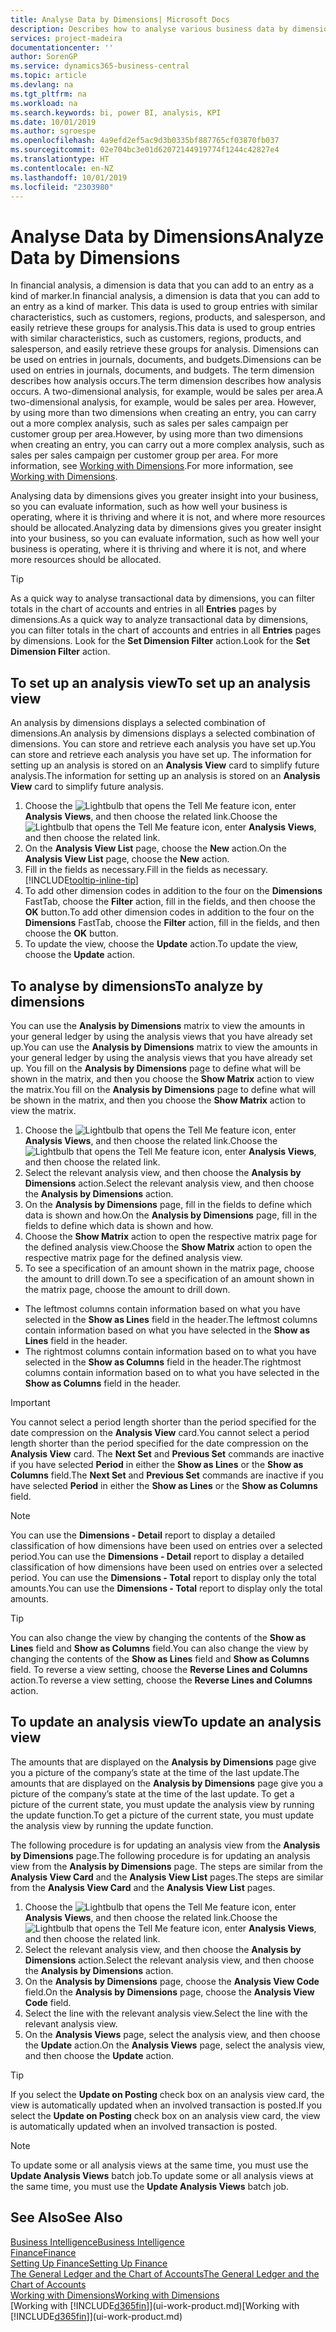 ```yaml
---
title: Analyse Data by Dimensions| Microsoft Docs
description: Describes how to analyse various business data by dimensions.
services: project-madeira
documentationcenter: ''
author: SorenGP
ms.service: dynamics365-business-central
ms.topic: article
ms.devlang: na
ms.tgt_pltfrm: na
ms.workload: na
ms.search.keywords: bi, power BI, analysis, KPI
ms.date: 10/01/2019
ms.author: sgroespe
ms.openlocfilehash: 4a9efd2ef5ac9d3b0335bf887765cf03870fb037
ms.sourcegitcommit: 02e704bc3e01d62072144919774f1244c42827e4
ms.translationtype: HT
ms.contentlocale: en-NZ
ms.lasthandoff: 10/01/2019
ms.locfileid: "2303980"
---
```

#  <a name="analyze-data-by-dimensions"></a><span data-ttu-id="12b40-103">Analyse Data by Dimensions</span><span class="sxs-lookup"><span data-stu-id="12b40-103">Analyze Data by Dimensions</span></span>
<span data-ttu-id="12b40-104">In financial analysis, a dimension is data that you can add to an entry as a kind of marker.</span><span class="sxs-lookup"><span data-stu-id="12b40-104">In financial analysis, a dimension is data that you can add to an entry as a kind of marker.</span></span> <span data-ttu-id="12b40-105">This data is used to group entries with similar characteristics, such as customers, regions, products, and salesperson, and easily retrieve these groups for analysis.</span><span class="sxs-lookup"><span data-stu-id="12b40-105">This data is used to group entries with similar characteristics, such as customers, regions, products, and salesperson, and easily retrieve these groups for analysis.</span></span> <span data-ttu-id="12b40-106">Dimensions can be used on entries in journals, documents, and budgets.</span><span class="sxs-lookup"><span data-stu-id="12b40-106">Dimensions can be used on entries in journals, documents, and budgets.</span></span> <span data-ttu-id="12b40-107">The term dimension describes how analysis occurs.</span><span class="sxs-lookup"><span data-stu-id="12b40-107">The term dimension describes how analysis occurs.</span></span> <span data-ttu-id="12b40-108">A two-dimensional analysis, for example, would be sales per area.</span><span class="sxs-lookup"><span data-stu-id="12b40-108">A two-dimensional analysis, for example, would be sales per area.</span></span> <span data-ttu-id="12b40-109">However, by using more than two dimensions when creating an entry, you can carry out a more complex analysis, such as sales per sales campaign per customer group per area.</span><span class="sxs-lookup"><span data-stu-id="12b40-109">However, by using more than two dimensions when creating an entry, you can carry out a more complex analysis, such as sales per sales campaign per customer group per area.</span></span> <span data-ttu-id="12b40-110">For more information, see [Working with Dimensions](finance-dimensions.md).</span><span class="sxs-lookup"><span data-stu-id="12b40-110">For more information, see [Working with Dimensions](finance-dimensions.md).</span></span>

<span data-ttu-id="12b40-111">Analysing data by dimensions gives you greater insight into your business, so you can evaluate information, such as how well your business is operating, where it is thriving and where it is not, and where more resources should be allocated.</span><span class="sxs-lookup"><span data-stu-id="12b40-111">Analyzing data by dimensions gives you greater insight into your business, so you can evaluate information, such as how well your business is operating, where it is thriving and where it is not, and where more resources should be allocated.</span></span>

> [!TIP]
> <span data-ttu-id="12b40-112">As a quick way to analyse transactional data by dimensions, you can filter totals in the chart of accounts and entries in all **Entries** pages by dimensions.</span><span class="sxs-lookup"><span data-stu-id="12b40-112">As a quick way to analyze transactional data by dimensions, you can filter totals in the chart of accounts and entries in all **Entries** pages by dimensions.</span></span> <span data-ttu-id="12b40-113">Look for the **Set Dimension Filter** action.</span><span class="sxs-lookup"><span data-stu-id="12b40-113">Look for the **Set Dimension Filter** action.</span></span>

## <a name="to-set-up-an-analysis-view"></a><span data-ttu-id="12b40-114">To set up an analysis view</span><span class="sxs-lookup"><span data-stu-id="12b40-114">To set up an analysis view</span></span>  
<span data-ttu-id="12b40-115">An analysis by dimensions displays a selected combination of dimensions.</span><span class="sxs-lookup"><span data-stu-id="12b40-115">An analysis by dimensions displays a selected combination of dimensions.</span></span> <span data-ttu-id="12b40-116">You can store and retrieve each analysis you have set up.</span><span class="sxs-lookup"><span data-stu-id="12b40-116">You can store and retrieve each analysis you have set up.</span></span> <span data-ttu-id="12b40-117">The information for setting up an analysis is stored on an **Analysis View** card to simplify future analysis.</span><span class="sxs-lookup"><span data-stu-id="12b40-117">The information for setting up an analysis is stored on an **Analysis View** card to simplify future analysis.</span></span>  

1. <span data-ttu-id="12b40-118">Choose the ![Lightbulb that opens the Tell Me feature](media/ui-search/search_small.png "Tell me what you want to do") icon, enter **Analysis Views**, and then choose the related link.</span><span class="sxs-lookup"><span data-stu-id="12b40-118">Choose the ![Lightbulb that opens the Tell Me feature](media/ui-search/search_small.png "Tell me what you want to do") icon, enter **Analysis Views**, and then choose the related link.</span></span>  
2. <span data-ttu-id="12b40-119">On the **Analysis View List** page, choose the **New** action.</span><span class="sxs-lookup"><span data-stu-id="12b40-119">On the **Analysis View List** page, choose the **New** action.</span></span>
3. <span data-ttu-id="12b40-120">Fill in the fields as necessary.</span><span class="sxs-lookup"><span data-stu-id="12b40-120">Fill in the fields as necessary.</span></span> [!INCLUDE[tooltip-inline-tip](includes/tooltip-inline-tip_md.md)]
4. <span data-ttu-id="12b40-121">To add other dimension codes in addition to the four on the **Dimensions** FastTab, choose the **Filter** action, fill in the fields, and then choose the **OK** button.</span><span class="sxs-lookup"><span data-stu-id="12b40-121">To add other dimension codes in addition to the four on the **Dimensions** FastTab, choose the **Filter** action, fill in the fields, and then choose the **OK** button.</span></span>  
5. <span data-ttu-id="12b40-122">To update the view, choose the **Update** action.</span><span class="sxs-lookup"><span data-stu-id="12b40-122">To update the view, choose the **Update** action.</span></span>

## <a name="to-analyze-by-dimensions"></a><span data-ttu-id="12b40-123">To analyse by dimensions</span><span class="sxs-lookup"><span data-stu-id="12b40-123">To analyze by dimensions</span></span>
<span data-ttu-id="12b40-124">You can use the **Analysis by Dimensions** matrix to view the amounts in your general ledger by using the analysis views that you have already set up.</span><span class="sxs-lookup"><span data-stu-id="12b40-124">You can use the **Analysis by Dimensions** matrix to view the amounts in your general ledger by using the analysis views that you have already set up.</span></span> <span data-ttu-id="12b40-125">You fill on the **Analysis by Dimensions** page to define what will be shown in the matrix, and then you choose the **Show Matrix** action to view the matrix.</span><span class="sxs-lookup"><span data-stu-id="12b40-125">You fill on the **Analysis by Dimensions** page to define what will be shown in the matrix, and then you choose the **Show Matrix** action to view the matrix.</span></span>  

1. <span data-ttu-id="12b40-126">Choose the ![Lightbulb that opens the Tell Me feature](media/ui-search/search_small.png "Tell me what you want to do") icon, enter **Analysis Views**, and then choose the related link.</span><span class="sxs-lookup"><span data-stu-id="12b40-126">Choose the ![Lightbulb that opens the Tell Me feature](media/ui-search/search_small.png "Tell me what you want to do") icon, enter **Analysis Views**, and then choose the related link.</span></span>  
2. <span data-ttu-id="12b40-127">Select the relevant analysis view,  and then choose the **Analysis by Dimensions** action.</span><span class="sxs-lookup"><span data-stu-id="12b40-127">Select the relevant analysis view,  and then choose the **Analysis by Dimensions** action.</span></span>
3. <span data-ttu-id="12b40-128">On the **Analysis by Dimensions** page, fill in the fields to define which data is shown and how.</span><span class="sxs-lookup"><span data-stu-id="12b40-128">On the **Analysis by Dimensions** page, fill in the fields to define which data is shown and how.</span></span>
4. <span data-ttu-id="12b40-129">Choose the **Show Matrix** action to open the respective matrix page for the defined analysis view.</span><span class="sxs-lookup"><span data-stu-id="12b40-129">Choose the **Show Matrix** action to open the respective matrix page for the defined analysis view.</span></span>
5. <span data-ttu-id="12b40-130">To see a specification of an amount shown in the matrix page, choose the amount to drill down.</span><span class="sxs-lookup"><span data-stu-id="12b40-130">To see a specification of an amount shown in the matrix page, choose the amount to drill down.</span></span>  

- <span data-ttu-id="12b40-131">The leftmost columns contain information based on what you have selected in the **Show as Lines** field in the header.</span><span class="sxs-lookup"><span data-stu-id="12b40-131">The leftmost columns contain information based on what you have selected in the **Show as Lines** field in the header.</span></span>  
- <span data-ttu-id="12b40-132">The rightmost columns contain information based on to what you have selected in the **Show as Columns** field in the header.</span><span class="sxs-lookup"><span data-stu-id="12b40-132">The rightmost columns contain information based on to what you have selected in the **Show as Columns** field in the header.</span></span>

> [!IMPORTANT]  
>   <span data-ttu-id="12b40-133">You cannot select a period length shorter than the period specified for the date compression on the **Analysis View** card.</span><span class="sxs-lookup"><span data-stu-id="12b40-133">You cannot select a period length shorter than the period specified for the date compression on the **Analysis View** card.</span></span> <span data-ttu-id="12b40-134">The **Next Set** and **Previous Set** commands are inactive if you have selected **Period** in either the **Show as Lines** or the **Show as Columns** field.</span><span class="sxs-lookup"><span data-stu-id="12b40-134">The **Next Set** and **Previous Set** commands are inactive if you have selected **Period** in either the **Show as Lines** or the **Show as Columns** field.</span></span>  

> [!NOTE]  
>   <span data-ttu-id="12b40-135">You can use the **Dimensions - Detail** report to display a detailed classification of how dimensions have been used on entries over a selected period.</span><span class="sxs-lookup"><span data-stu-id="12b40-135">You can use the **Dimensions - Detail** report to display a detailed classification of how dimensions have been used on entries over a selected period.</span></span> <span data-ttu-id="12b40-136">You can use the **Dimensions - Total** report to display only the total amounts.</span><span class="sxs-lookup"><span data-stu-id="12b40-136">You can use the **Dimensions - Total** report to display only the total amounts.</span></span>  

> [!TIP]  
>   <span data-ttu-id="12b40-137">You can also change the view by changing the contents of the **Show as Lines** field and **Show as Columns** field.</span><span class="sxs-lookup"><span data-stu-id="12b40-137">You can also change the view by changing the contents of the **Show as Lines** field and **Show as Columns** field.</span></span> <span data-ttu-id="12b40-138">To reverse a view setting, choose the **Reverse Lines and Columns** action.</span><span class="sxs-lookup"><span data-stu-id="12b40-138">To reverse a view setting, choose the **Reverse Lines and Columns** action.</span></span>

## <a name="to-update-an-analysis-view"></a><span data-ttu-id="12b40-139">To update an analysis view</span><span class="sxs-lookup"><span data-stu-id="12b40-139">To update an analysis view</span></span>  
<span data-ttu-id="12b40-140">The amounts that are displayed on the **Analysis by Dimensions** page give you a picture of the company’s state at the time of the last update.</span><span class="sxs-lookup"><span data-stu-id="12b40-140">The amounts that are displayed on the **Analysis by Dimensions** page give you a picture of the company’s state at the time of the last update.</span></span> <span data-ttu-id="12b40-141">To get a picture of the current state, you must update the analysis view by running the update function.</span><span class="sxs-lookup"><span data-stu-id="12b40-141">To get a picture of the current state, you must update the analysis view by running the update function.</span></span>

<span data-ttu-id="12b40-142">The following procedure is for updating an analysis view from the **Analysis by Dimensions** page.</span><span class="sxs-lookup"><span data-stu-id="12b40-142">The following procedure is for updating an analysis view from the **Analysis by Dimensions** page.</span></span> <span data-ttu-id="12b40-143">The steps are similar from the **Analysis View Card** and the **Analysis View List** pages.</span><span class="sxs-lookup"><span data-stu-id="12b40-143">The steps are similar from the **Analysis View Card** and the **Analysis View List** pages.</span></span>  

1. <span data-ttu-id="12b40-144">Choose the ![Lightbulb that opens the Tell Me feature](media/ui-search/search_small.png "Tell me what you want to do") icon, enter **Analysis Views**, and then choose the related link.</span><span class="sxs-lookup"><span data-stu-id="12b40-144">Choose the ![Lightbulb that opens the Tell Me feature](media/ui-search/search_small.png "Tell me what you want to do") icon, enter **Analysis Views**, and then choose the related link.</span></span>
2. <span data-ttu-id="12b40-145">Select the relevant analysis view,  and then choose the **Analysis by Dimensions** action.</span><span class="sxs-lookup"><span data-stu-id="12b40-145">Select the relevant analysis view,  and then choose the **Analysis by Dimensions** action.</span></span>
2. <span data-ttu-id="12b40-146">On the **Analysis by Dimensions** page, choose the **Analysis View Code** field.</span><span class="sxs-lookup"><span data-stu-id="12b40-146">On the **Analysis by Dimensions** page, choose the **Analysis View Code** field.</span></span>  
3. <span data-ttu-id="12b40-147">Select the line with the relevant analysis view.</span><span class="sxs-lookup"><span data-stu-id="12b40-147">Select the line with the relevant analysis view.</span></span>  
4. <span data-ttu-id="12b40-148">On the **Analysis Views** page, select the analysis view, and then choose the **Update** action.</span><span class="sxs-lookup"><span data-stu-id="12b40-148">On the **Analysis Views** page, select the analysis view, and then choose the **Update** action.</span></span>  

> [!TIP]  
>   <span data-ttu-id="12b40-149">If you select the **Update on Posting** check box on an analysis view card, the view is automatically updated when an involved transaction is posted.</span><span class="sxs-lookup"><span data-stu-id="12b40-149">If you select the **Update on Posting** check box on an analysis view card, the view is automatically updated when an involved transaction is posted.</span></span>

> [!NOTE]  
>   <span data-ttu-id="12b40-150">To update some or all analysis views at the same time, you must use the **Update Analysis Views** batch job.</span><span class="sxs-lookup"><span data-stu-id="12b40-150">To update some or all analysis views at the same time, you must use the **Update Analysis Views** batch job.</span></span>  

## <a name="see-also"></a><span data-ttu-id="12b40-151">See Also</span><span class="sxs-lookup"><span data-stu-id="12b40-151">See Also</span></span>
[<span data-ttu-id="12b40-152">Business Intelligence</span><span class="sxs-lookup"><span data-stu-id="12b40-152">Business Intelligence</span></span>](bi.md)  
[<span data-ttu-id="12b40-153">Finance</span><span class="sxs-lookup"><span data-stu-id="12b40-153">Finance</span></span>](finance.md)  
[<span data-ttu-id="12b40-154">Setting Up Finance</span><span class="sxs-lookup"><span data-stu-id="12b40-154">Setting Up Finance</span></span>](finance-setup-finance.md)  
[<span data-ttu-id="12b40-155">The General Ledger and the Chart of Accounts</span><span class="sxs-lookup"><span data-stu-id="12b40-155">The General Ledger and the Chart of Accounts</span></span>](finance-general-ledger.md)  
[<span data-ttu-id="12b40-156">Working with Dimensions</span><span class="sxs-lookup"><span data-stu-id="12b40-156">Working with Dimensions</span></span>](finance-dimensions.md)  
<span data-ttu-id="12b40-157">[Working with [!INCLUDE[d365fin](includes/d365fin_md.md)]](ui-work-product.md)</span><span class="sxs-lookup"><span data-stu-id="12b40-157">[Working with [!INCLUDE[d365fin](includes/d365fin_md.md)]](ui-work-product.md)</span></span>  
